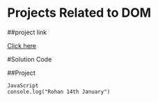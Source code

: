 <!-- //markdown file// -->
# Projects Related to DOM
##project link

[Click here](https://www.google.com/)

#Solution Code

##Project

```
JavaScript
console.log("Rohan 14th January")

```
